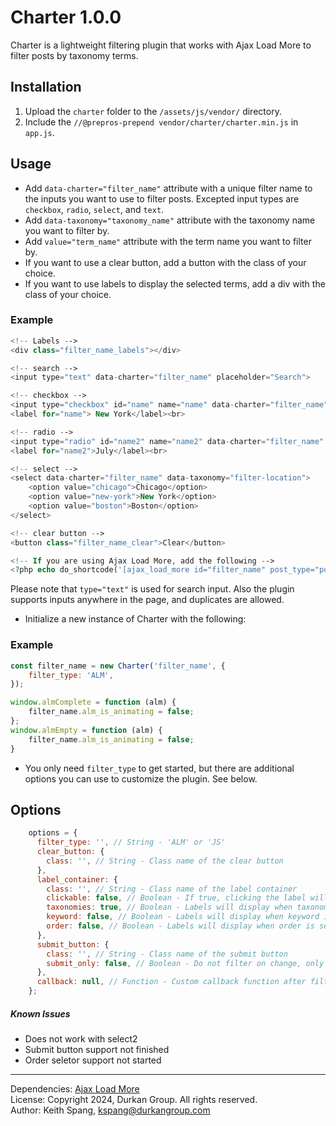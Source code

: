 # Charter 1.0.0

Charter is a lightweight filtering plugin that works with Ajax Load More to filter posts by taxonomy terms.

## Installation

1. Upload the `charter` folder to the `/assets/js/vendor/` directory.
2. Include the `//@prepros-prepend vendor/charter/charter.min.js` in `app.js`.

## Usage

- Add `data-charter="filter_name"` attribute with a unique filter name to the inputs you want to use to filter posts. Excepted input types are `checkbox`, `radio`, `select`, and `text`.
- Add `data-taxonomy="taxonomy_name"` attribute with the taxonomy name you want to filter by.
- Add `value="term_name"` attribute with the term name you want to filter by.
- If you want to use a clear button, add a button with the class of your choice.
- If you want to use labels to display the selected terms, add a div with the class of your choice.

### Example

```php
<!-- Labels -->
<div class="filter_name_labels"></div>

<!-- search -->
<input type="text" data-charter="filter_name" placeholder="Search">

<!-- checkbox -->
<input type="checkbox" id="name" name="name" data-charter="filter_name" data-taxonomy="location" value="new-york">
<label for="name"> New York</label><br>

<!-- radio -->
<input type="radio" id="name2" name="name2" data-charter="filter_name" data-taxonomy="month" value="july">
<label for="name2">July</label><br>

<!-- select -->
<select data-charter="filter_name" data-taxonomy="filter-location">
    <option value="chicago">Chicago</option>
    <option value="new-york">New York</option>
    <option value="boston">Boston</option>
</select>

<!-- clear button -->
<button class="filter_name_clear">Clear</button>

<!-- If you are using Ajax Load More, add the following -->
<?php echo do_shortcode('[ajax_load_more id="filter_name" post_type="post"]'); ?>

```
Please note that `type="text"` is used for search input. Also the plugin supports inputs anywhere in the page, and duplicates are allowed.


- Initialize a new instance of Charter with the following:

### Example

```javascript
const filter_name = new Charter('filter_name', {
    filter_type: 'ALM',
});

window.almComplete = function (alm) {
    filter_name.alm_is_animating = false;
};
window.almEmpty = function (alm) {
    filter_name.alm_is_animating = false;
}
```

- You only need `filter_type` to get started, but there are additional options you can use to customize the plugin. See below.

## Options

```javascript
    options = {
      filter_type: '', // String - 'ALM' or 'JS'
      clear_button: {
        class: '', // String - Class name of the clear button
      },
      label_container: {
        class: '', // String - Class name of the label container
        clickable: false, // Boolean - If true, clicking the label will remove the term
        taxonomies: true, // Boolean - Labels will display when taxonomy is filtered
        keyword: false, // Boolean - Labels will display when keyword is searched
        order: false, // Boolean - Labels will display when order is set
      },
      submit_button: {
        class: '', // String - Class name of the submit button
        submit_only: false, // Boolean - Do not filter on change, only on submit
      },
      callback: null, // Function - Custom callback function after filtering
    };
```


##### Known Issues
- Does not work with select2
- Submit button support not finished
- Order seletor support not started

<hr>

Dependencies: [Ajax Load More](https://connekthq.com/plugins/ajax-load-more/)<br>
License: Copyright 2024, Durkan Group. All rights reserved.<br>
Author: Keith Spang, kspang@durkangroup.com<br>

